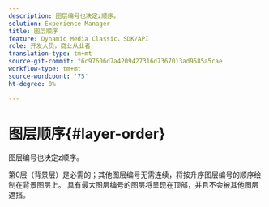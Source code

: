 ```yaml
---
description: 图层编号也决定z顺序。
solution: Experience Manager
title: 图层顺序
feature: Dynamic Media Classic，SDK/API
role: 开发人员，商业从业者
translation-type: tm+mt
source-git-commit: f6c97606d7a4209427316d7367013ad9585a5cae
workflow-type: tm+mt
source-wordcount: '75'
ht-degree: 0%

---
```



# 图层顺序{#layer-order}

图层编号也决定z顺序。

第0层（背景层）是必需的；其他图层编号无需连续，将按升序图层编号的顺序绘制在背景图层上。 具有最大图层编号的图层将呈现在顶部，并且不会被其他图层遮挡。
